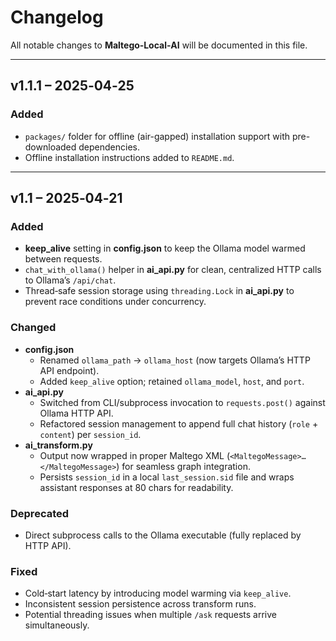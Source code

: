 # Changelog

All notable changes to **Maltego‑Local‑AI** will be documented in this file.

---

## v1.1.1 – 2025‑04‑25

### Added
- `packages/` folder for offline (air-gapped) installation support with pre-downloaded dependencies.
- Offline installation instructions added to `README.md`.

---

## v1.1 – 2025‑04‑21

### Added
- **keep_alive** setting in **config.json** to keep the Ollama model warmed between requests.  
- `chat_with_ollama()` helper in **ai_api.py** for clean, centralized HTTP calls to Ollama’s `/api/chat`.  
- Thread‑safe session storage using `threading.Lock` in **ai_api.py** to prevent race conditions under concurrency.  

### Changed
- **config.json**  
  - Renamed `ollama_path` → `ollama_host` (now targets Ollama’s HTTP API endpoint).  
  - Added `keep_alive` option; retained `ollama_model`, `host`, and `port`.  
- **ai_api.py**  
  - Switched from CLI/subprocess invocation to `requests.post()` against Ollama HTTP API.  
  - Refactored session management to append full chat history (`role` + `content`) per `session_id`.  
- **ai_transform.py**  
  - Output now wrapped in proper Maltego XML (`<MaltegoMessage>…</MaltegoMessage>`) for seamless graph integration.  
  - Persists `session_id` in a local `last_session.sid` file and wraps assistant responses at 80 chars for readability.  

### Deprecated
- Direct subprocess calls to the Ollama executable (fully replaced by HTTP API).  

### Fixed
- Cold‑start latency by introducing model warming via `keep_alive`.  
- Inconsistent session persistence across transform runs.  
- Potential threading issues when multiple `/ask` requests arrive simultaneously.
